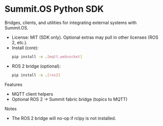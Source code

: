 # Summit.OS Python SDK

Bridges, clients, and utilities for integrating external systems with Summit.OS.

- License: MIT (SDK only). Optional extras may pull in other licenses (ROS 2, etc.).
- Install (core):
  ```bash
  pip install -e .[mqtt,websocket]
  ```
- ROS 2 bridge (optional):
  ```bash
  pip install -e .[ros2]
  ```

Features
- MQTT client helpers
- Optional ROS 2 -> Summit fabric bridge (topics to MQTT)

Notes
- The ROS 2 bridge will no-op if rclpy is not installed.
